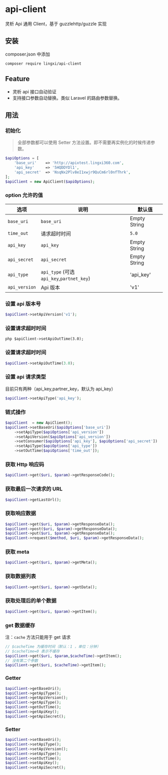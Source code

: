 # api-client
灵析 Api 通用 Client，基于 guzzlehttp/guzzle 实现

## 安装

composer.json 中添加

```shell
composer require lingxi/api-client
```

## Feature
- 灵析 api 接口自动验证
- 支持接口参数自动替换。类似 Laravel 的路由参数替换。

## 用法

### 初始化
> 全部参数都可以使用 Setter 方法设置。即不需要再实例化的时候传递参数。
```php
$apiOptions = [
    'base_uri'    => 'http://apixtest.lingxi360.com',
    'api_key'     => '5HQDDYDl1',
    'api_secret'  => 'NsqNx2Plv8eI1xwjr9QuCm6rl0nfThrk',
];
$apiClient = new ApiClient($apiOptions);
```
### option 允许的值

|  选项  |  说明  |  默认值  |
| -----  |  -----  |  -----  |
|  `base_uri`      |  `base_uri`    |   Empty String    |
|  `time_out`      |  请求超时时间  |  `5.0`  |
|  `api_key`       |  `api_key`  |    Empty String   |
|  `api_secret`    |  `api_secret`    |   Empty String    |
|  `api_type`      |  `api_type` (可选 `api_key`,`partnet_key`)     |   'api_key'   |
|  `api_version`   |   Api 版本    |   'v1'    |

### 设置 api 版本号
```php
$apiClient->setApiVersion('v1');
```
### 设置请求超时时间
``php
$apiClient->setApiOutTime(3.0);
``

### 设置请求超时时间
```php
$apiClient->setApiOutTime(3.0);
```
### 设置 api 请求类型
目前只有两种（api_key,partner_key，默认为 api_key）

```php
$apiClient->setApiType('api_key');
```
### 链式操作

```php
$apiClient  = new ApiClient();
$apiClient->setBaseUri($apiOptions['base_uri'])
    ->setApiType($apiOptions['api_version'])
    ->setApiVersion($apiOptions['api_version'])
    ->setConsumer($apiOptions['api_key'], $apiOptions['api_secret'])
    ->setApiType($apiOptions['api_type'])
    ->setOutTime($apiOptions['time_out']);
```
### 获取 Http 响应码
```php
$apiClient->get($uri, $param)->getResponseCode();
```
### 获取最后一次请求的 URL
```php
$apiClient->getLastUrl();
```
### 获取响应数据
```php
$apiClient->get($uri, $param)->getResponseData();
$apiClient->post($uri, $param)->getResponseData();
$apiClient->put($uri, $param)->getResponseData();
$apiClient->request($method, $uri, $param)->getResponseData();
```
###  获取 meta
```php
$apiClient->get($uri, $param)->getMeta();
```
### 获取数据列表
```php
$apiClient->get($uri, $param)->getData();
```
### 获取处理后的单个数据
```php
$apiClient->get($uri, $param)->getItem();
```
### get 数据缓存
注：`cache` 方法只能用于 get 请求
```php
// $cacheTime 为缓存时间（默认：1 ，单位：分钟）
// $cacheTime=0 表示不缓存
$apiClient->get($uri, $param,$cacheTime)->getItem();
// 没有第二个参数
$apiClient->get($uri, $cacheTime)->getItem();
```
### Getter
```php
$apiClient->getBaseUri();
$apiClient->getApiType();
$apiClient->getApiVersion();
$apiClient->getApiType();
$apiClient->getOutTime();
$apiClient->getApiKey();
$apiClient->getApiSecret();
```
### Setter
```php
$apiClient->setBaseUri();
$apiClient->setApiType();
$apiClient->setApiVersion();
$apiClient->setApiType();
$apiClient->setOutTime();
$apiClient->setApiKey();
$apiClient->setApiSecret();
```

